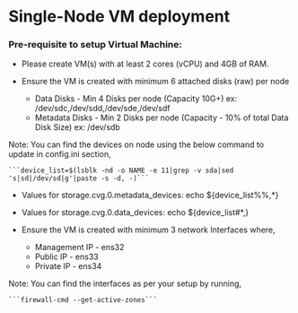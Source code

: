 # Single-Node VM deployment

### Pre-requisite to setup Virtual Machine:

- Please create VM(s) with at least 2 cores (vCPU) and 4GB of RAM.
- Ensure the VM is created with minimum 6 attached disks (raw) per node

  - Data Disks - Min 4 Disks per node (Capacity 10G+) ex: /dev/sdc,/dev/sdd,/dev/sde,/dev/sdf
  - Metadata Disks - Min 2 Disks per node (Capacity - 10% of total Data Disk Size) ex: /dev/sdb

Note: You can find the devices on node using the below command to update in config.ini section,
    
    ```device_list=$(lsblk -nd -o NAME -e 11|grep -v sda|sed 's|sd|/dev/sd|g'|paste -s -d, -)```

  - Values for storage.cvg.0.metadata_devices:
    echo ${device_list%%,*}

  - Values for storage.cvg.0.data_devices:
    echo ${device_list#*,}
  
- Ensure the VM is created with minimum 3 network Interfaces where,
  - Management IP - ens32
  - Public IP - ens33
  - Private IP - ens34

Note: You can find the interfaces as per your setup by running,

    ```firewall-cmd --get-active-zones```
